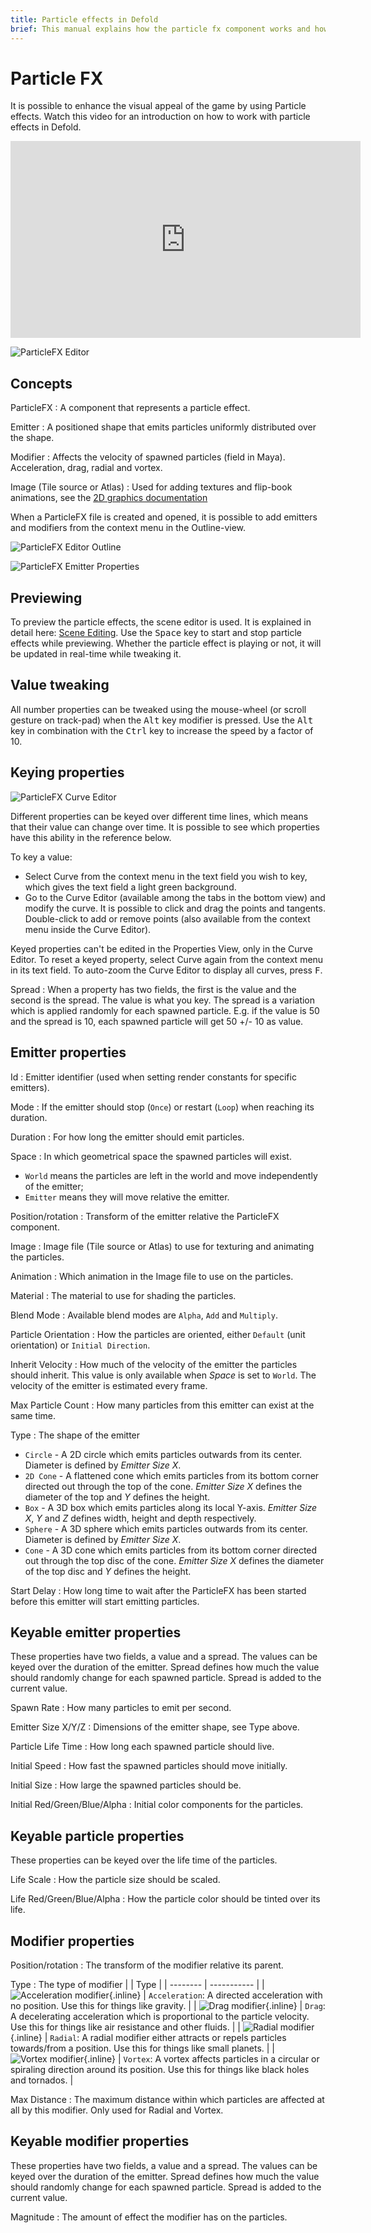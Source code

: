 ```yaml
---
title: Particle effects in Defold
brief: This manual explains how the particle fx component works and how to edit it to create visual particle effects.
---
```


# Particle FX

It is possible to enhance the visual appeal of the game by using Particle effects. Watch this video for an introduction on how to work with particle effects in Defold.

<iframe width="560" height="315" src="https://www.youtube.com/embed/qzyB1lXNDKQ" frameborder="0" allowfullscreen></iframe>

![ParticleFX Editor](images/particlefx/effect_editor.png)

## Concepts

ParticleFX
: A component that represents a particle effect.

Emitter
: A positioned shape that emits particles uniformly distributed over the shape.

Modifier
: Affects the velocity of spawned particles (field in Maya). Acceleration, drag, radial and vortex.

Image (Tile source or Atlas)
: Used for adding textures and flip-book animations, see the [2D graphics documentation](/manuals/2dgraphics)

When a ParticleFX file is created and opened, it is possible to add emitters and modifiers from the context menu in the Outline-view.

![ParticleFX Editor Outline](images/particlefx/effect_outline.png)

![ParticleFX Emitter Properties](images/particlefx/emitter_properties.png)

## Previewing

To preview the particle effects, the scene editor is used. It is explained in detail here: [Scene Editing](/manuals/scene-editing/).
Use the <kbd>Space</kbd> key to start and stop particle effects while previewing. Whether the particle effect is playing or not, it will be updated in real-time while tweaking it.

## Value tweaking

All number properties can be tweaked using the mouse-wheel (or scroll gesture on track-pad) when the <kbd>Alt</kbd> key modifier is pressed. Use the <kbd>Alt</kbd> key in combination with the <kbd>Ctrl</kbd> key to increase the speed by a factor of 10.

## Keying properties

![ParticleFX Curve Editor](images/particlefx/curve_editor.png)

Different properties can be keyed over different time lines, which means that their value can change over time. It is possible to see which properties have this ability in the reference below.

To key a value:

- Select Curve from the context menu in the text field you wish to key, which gives the text field a light green background.
- Go to the Curve Editor (available among the tabs in the bottom view) and modify the curve. It is possible to click and drag the points and tangents. Double-click to add or remove points (also available from the context menu inside the Curve Editor).

Keyed properties can't be edited in the Properties View, only in the Curve Editor.
To reset a keyed property, select Curve again from the context menu in its text field.
To auto-zoom the Curve Editor to display all curves, press <kbd>F</kbd>.

Spread
: When a property has two fields, the first is the value and the second is the spread. The value is what you key. The spread is a variation which is applied randomly for each spawned particle. E.g. if the value is 50 and the spread is 10, each spawned particle will get 50 +/- 10 as value.

## Emitter properties

Id
: Emitter identifier (used when setting render constants for specific emitters).

Mode
: If the emitter should stop (`Once`) or restart (`Loop`) when reaching its duration.

Duration
: For how long the emitter should emit particles.

Space
: In which geometrical space the spawned particles will exist.
  - `World` means the particles are left in the world and move independently of the emitter;
  - `Emitter` means they will move relative the emitter.

Position/rotation
: Transform of the emitter relative the ParticleFX component.

Image
: Image file (Tile source or Atlas) to use for texturing and animating the particles.

Animation
: Which animation in the Image file to use on the particles.

Material
: The material to use for shading the particles.

Blend Mode
: Available blend modes are `Alpha`, `Add` and `Multiply`.

Particle Orientation
: How the particles are oriented, either `Default` (unit orientation) or `Initial Direction`.

Inherit Velocity
: How much of the velocity of the emitter the particles should inherit. This value is only available when *Space* is set to `World`. The velocity of the emitter is estimated every frame.

Max Particle Count
: How many particles from this emitter can exist at the same time.

Type
: The shape of the emitter
  - `Circle` - A 2D circle which emits particles outwards from its center. Diameter is defined by *Emitter Size X*.
  - `2D Cone` - A flattened cone which emits particles from its bottom corner directed out through the top of the cone. *Emitter Size X* defines the diameter of the top and *Y* defines the height.
  - `Box` - A 3D box which emits particles along its local Y-axis. *Emitter Size X*, *Y* and *Z* defines width, height and depth respectively.
  - `Sphere` - A 3D sphere which emits particles outwards from its center. Diameter is defined by *Emitter Size X*.
  - `Cone` - A 3D cone which emits particles from its bottom corner directed out through the top disc of the cone. *Emitter Size X* defines the diameter of the top disc and *Y* defines the height.

Start Delay
: How long time to wait after the ParticleFX has been started before this emitter will start emitting particles.

## Keyable emitter properties

These properties have two fields, a value and a spread. The values can be keyed over the duration of the emitter. Spread defines how much the value should randomly change for each spawned particle. Spread is added to the current value.

Spawn Rate
: How many particles to emit per second.

Emitter Size X/Y/Z
: Dimensions of the emitter shape, see Type above.

Particle Life Time
: How long each spawned particle should live.

Initial Speed
: How fast the spawned particles should move initially.

Initial Size
: How large the spawned particles should be.

Initial Red/Green/Blue/Alpha
: Initial color components for the particles.

## Keyable particle properties

These properties can be keyed over the life time of the particles.

Life Scale
: How the particle size should be scaled.

Life Red/Green/Blue/Alpha
: How the particle color should be tinted over its life.

## Modifier properties

Position/rotation
: The transform of the modifier relative its parent.

Type
: The type of modifier
  |          | Type        |
  | -------- | ----------- |
  | ![Acceleration modifier](images/particlefx/acceleration.png){.inline} | `Acceleration`: A directed acceleration with no position. Use this for things like gravity. |
  | ![Drag modifier](images/particlefx/drag.png){.inline} | `Drag`: A decelerating acceleration which is proportional to the particle velocity. Use this for things like air resistance and other fluids. |
  | ![Radial modifier](images/particlefx/radial.png){.inline} | `Radial`: A radial modifier either attracts or repels particles towards/from a position. Use this for things like small planets. |
  | ![Vortex modifier](images/particlefx/vortex.png){.inline} | `Vortex`: A vortex affects particles in a circular or spiraling direction around its position. Use this for things like black holes and tornados. |

Max Distance
: The maximum distance within which particles are affected at all by this modifier. Only used for Radial and Vortex.

## Keyable modifier properties

These properties have two fields, a value and a spread. The values can be keyed over the duration of the emitter. Spread defines how much the value should randomly change for each spawned particle. Spread is added to the current value.

Magnitude
: The amount of effect the modifier has on the particles.

